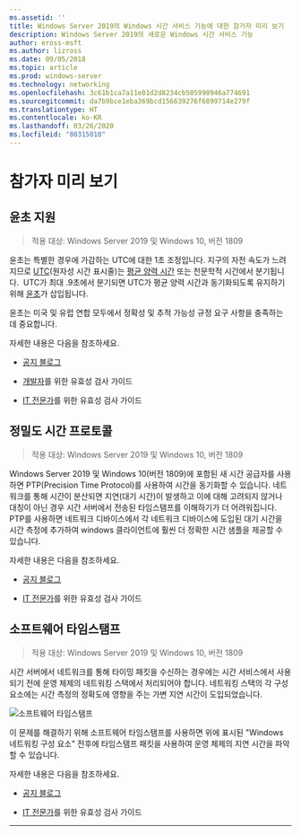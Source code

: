 ```yaml
---
ms.assetid: ''
title: Windows Server 2019의 Windows 시간 서비스 기능에 대한 참가자 미리 보기
description: Windows Server 2019의 새로운 Windows 시간 서비스 기능
author: eross-msft
ms.author: lizross
ms.date: 09/05/2018
ms.topic: article
ms.prod: windows-server
ms.technology: networking
ms.openlocfilehash: 3c61b1ca7a11e01d2d8234cb505998946a774691
ms.sourcegitcommit: da7b9bce1eba369bcd156639276f6899714e279f
ms.translationtype: HT
ms.contentlocale: ko-KR
ms.lasthandoff: 03/26/2020
ms.locfileid: "80315010"
---
```

# <a name="insider-preview"></a>참가자 미리 보기 


## <a name="leap-second-support"></a>윤초 지원


>적용 대상: Windows Server 2019 및 Windows 10, 버전 1809

윤초는 특별한 경우에 가감하는 UTC에 대한 1초 조정입니다. 지구의 자전 속도가 느려지므로 [UTC](https://en.wikipedia.org/wiki/Coordinated_Universal_Time)(원자성 시간 표시줄)는 [평균 양력 시간](https://en.wikipedia.org/wiki/Solar_time#Mean_solar_time) 또는 천문학적 시간에서 분기됩니다.  UTC가 최대 .9초에서 분기되면 UTC가 평균 양력 시간과 동기화되도록 유지하기 위해 [윤초](https://en.wikipedia.org/wiki/Leap_second)가 삽입됩니다.

윤초는 미국 및 유럽 연합 모두에서 정확성 및 추적 가능성 규정 요구 사항을 충족하는 데 중요합니다.

자세한 내용은 다음을 참조하세요.

-  [공지 블로그](https://blogs.technet.microsoft.com/networking/2018/07/18/top10-ws2019-hatime/)

-  [개발자](https://aka.ms/Dev-LeapSecond)를 위한 유효성 검사 가이드

-  [IT 전문가](https://aka.ms/ITPro-LeapSecond)를 위한 유효성 검사 가이드


## <a name="precision-time-protocol"></a>정밀도 시간 프로토콜

>적용 대상: Windows Server 2019 및 Windows 10, 버전 1809

Windows Server 2019 및 Windows 10(버전 1809)에 포함된 새 시간 공급자를 사용하면 PTP(Precision Time Protocol)를 사용하여 시간을 동기화할 수 있습니다. 네트워크를 통해 시간이 분산되면 지연(대기 시간)이 발생하고 이에 대해 고려되지 않거나 대칭이 아닌 경우 시간 서버에서 전송된 타임스탬프를 이해하기가 더 어려워집니다. PTP를 사용하면 네트워크 디바이스에서 각 네트워크 디바이스에 도입된 대기 시간을 시간 측정에 추가하여 windows 클라이언트에 훨씬 더 정확한 시간 샘플을 제공할 수 있습니다.

자세한 내용은 다음을 참조하세요.

-  [공지 블로그](https://blogs.technet.microsoft.com/networking/2018/07/18/top10-ws2019-hatime/)

-  [IT 전문가](https://aka.ms/PTPValidation)를 위한 유효성 검사 가이드


## <a name="software-timestamping"></a>소프트웨어 타임스탬프

>적용 대상: Windows Server 2019 및 Windows 10, 버전 1809

시간 서버에서 네트워크를 통해 타이밍 패킷을 수신하는 경우에는 시간 서비스에서 사용되기 전에 운영 체제의 네트워킹 스택에서 처리되어야 합니다. 네트워킹 스택의 각 구성 요소에는 시간 측정의 정확도에 영향을 주는 가변 지연 시간이 도입되었습니다.

![소프트웨어 타임스탬프](../media/Windows-Time-Service/software-timestamping.png)

이 문제를 해결하기 위해 소프트웨어 타임스탬프를 사용하면 위에 표시된 "Windows 네트워킹 구성 요소" 전후에 타임스탬프 패킷을 사용하여 운영 체제의 지연 시간을 파악할 수 있습니다.

자세한 내용은 다음을 참조하세요.

-  [공지 블로그](https://blogs.technet.microsoft.com/networking/2018/07/18/top10-ws2019-hatime/)

-  [IT 전문가](https://github.com/Microsoft/SDN/blob/master/FeatureGuide/Validation%20Guide%20-%20RS5%20-%20Software%20Timestamping.docx)를 위한 유효성 검사 가이드



---